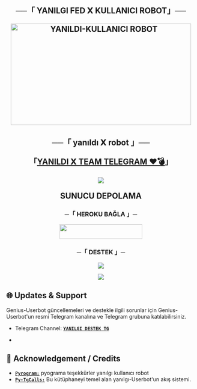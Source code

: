<h2 align="center">
    ──「 YANILGI FED 𝗫 KULLANICI ROBOT」──

<p align="center">
<a href="https://github.com/Mehmet676767/KINGUSERBOT"><img src="https://graph.org/file/8c1d6e4dd204afe8b6f98.jpg" height="270" width="480" alt="YANILDI-KULLANICI ROBOT"/></a>
</p>

<h2 align="center">
    ──「 yanıldı 𝗫 robot 」──
    
    
「[YANILDI 𝗫 TEAM TELEGRAM ❤️💣](https://t.me/yanilgisohbet)」



<p align="center">
  <img src="https://graph.org/file/8c1d6e4dd204afe8b6f98.jpg">
</p>


<p align="center">
<b>SUNUCU DEPOLAMA</b>
</p>
<h3 align="center">
     ─「 HEROKU BAĞLA 」─
</h3>
<p align="center"><a href="https://dashboard.heroku.com/new?template=https://github.com/Mehmet676767/KINGUSERBOT"> <img src="https://img.shields.io/badge/Deploy%20On%20Heroku-black?style=for-the-badge&logo=heroku" width="220" height="38.45"/></a></p>

<h3 align="center">
    ─「 DESTEK 」─
</h3>

<p align="center">
<a href="https://t.me/yanilgisohbet"><img src="https://img.shields.io/badge/-Support%20Group-blue.svg?style=for-the-badge&logo=Telegram"></a>
</p>

<p align="center">
<a href="https://t.me/yanilgisohbet"><img src="https://img.shields.io/badge/-Support%20Channel-blue.svg?style=for-the-badge&logo=Telegram"></a>
</p>


<h2>🌐 Updates & Support</h2>
<p title="DESTEK">Genius-Userbot güncellemeleri ve destekle ilgili sorunlar için Genius-Userbot'un resmi Telegram kanalına ve Telegram grubuna katılabilirsiniz.</p>

- Telegram Channel: [**`YANILGI DESTEK TG`**](https://t.me/yanilgisohbet)

- 
<h2>📑 Acknowledgement / Credits</h2>

- [**`Pyrogram:`**](https://github.com/pyrogram) pyograma teşekkürler yanılgı kullanıcı robot
- [**`Py-TgCalls:`**](https://github.com/py-tgcalls) Bu kütüphaneyi temel alan yanılgı-Userbot'un akış sistemi.



